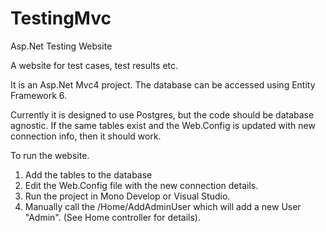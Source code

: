 # TestingMvc
Asp.Net Testing Website

A website for test cases, test results etc.

It is an Asp.Net Mvc4 project.
The database can be accessed using Entity Framework 6.

Currently it is designed to use Postgres, but the code should be database agnostic. 
If the same tables exist and the Web.Config is updated with new connection info, then it should work.

To run the website.
1. Add the tables to the database
2. Edit the Web.Config file with the new connection details.
3. Run the project in Mono Develop or Visual Studio.
4. Manually call the /Home/AddAdminUser which will add a new User "Admin". (See Home controller for details).
